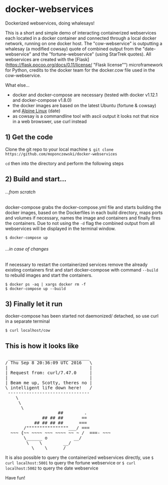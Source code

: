 # docker-webservices 

Dockerized webservices, doing whalesays!

This is a short and simple demo of interacting containerized webservices each located in a docker container and connected through a local docker network, running on one docker host. The "cow-webservice" is outputting a whalesay (a modified cowsay) quote of combined output from the "date-webservice" and the "fortune-webservice" (using StarTrek quotes).
All webservices are created with the [Flask](https://flask.pocoo.org/docs/0.11/license/ "Flask license"") microframework for Python, credits to the docker team for the docker.cow file used in the cow-webservice.

What else...
- docker and docker-compose are necessary (tested with docker v1.12.1 and docker-compose v1.8.0)
- the docker images are based on the latest Ubuntu (fortune & cowsay) and [Alpine Linux](https://alpinelinux.org/ "Alpine Linux") (date)
- as cowsay is a commandline tool with ascii output it looks not that nice in a web browswer, use curl instead

## 1) Get the code
Clone the git repo to your local machine
`$ git clone https://github.com/moponczewski/docker-webservices`

`cd` then into the directory and perform the following steps

## 2) Build and start... 
###### ...from scratch 
docker-compose grabs the docker-compose.yml file and starts building the docker images, based on the Dockerfiles in each build directory, maps ports and volumes if necessary, names the image and containers and finally fires the containers. Due to not using the `-d` flag the combined output from all webservices will be displayed in the terminal window.  

```
$ docker-compose up
```

###### ...in case of changes
If necessary to restart the containerized services remove the already existing containers first and start docker-compose with command `--build` to rebuild images and start the containers. 

```
$ docker ps -aq | xargs docker rm -f
$ docker-compose up --build
```

## 3) Finally let it run

docker-compose has been started not daemonized/ detached, so use curl in a separate terminal 

```
$ curl localhost/cow
```



## This is how it looks like
<pre>
 _______________________________
/ Thu Sep 8 20:36:09 UTC 2016   \
|                               |
| Request from: curl/7.47.0     |
|                               |
| Beam me up, Scotty, theres no |
\ intelligent life down here!   /
 -------------------------------
    \
     \
      \     
                    ##        .            
              ## ## ##       ==            
           ## ## ## ##      ===            
       /""""""""""""""""___/ ===        
  ~~~ {~~ ~~~~ ~~~ ~~~~ ~~ ~ /  ===- ~~~   
       \______ o          __/            
        \    \        __/             
          \____\______/   
</pre>


It is also possible to query the containerized webservices directly, use
`$ curl localhost:5001` to query the fortune webservice or
`$ curl localhost:5002` to query the date webservice


Have fun! 
